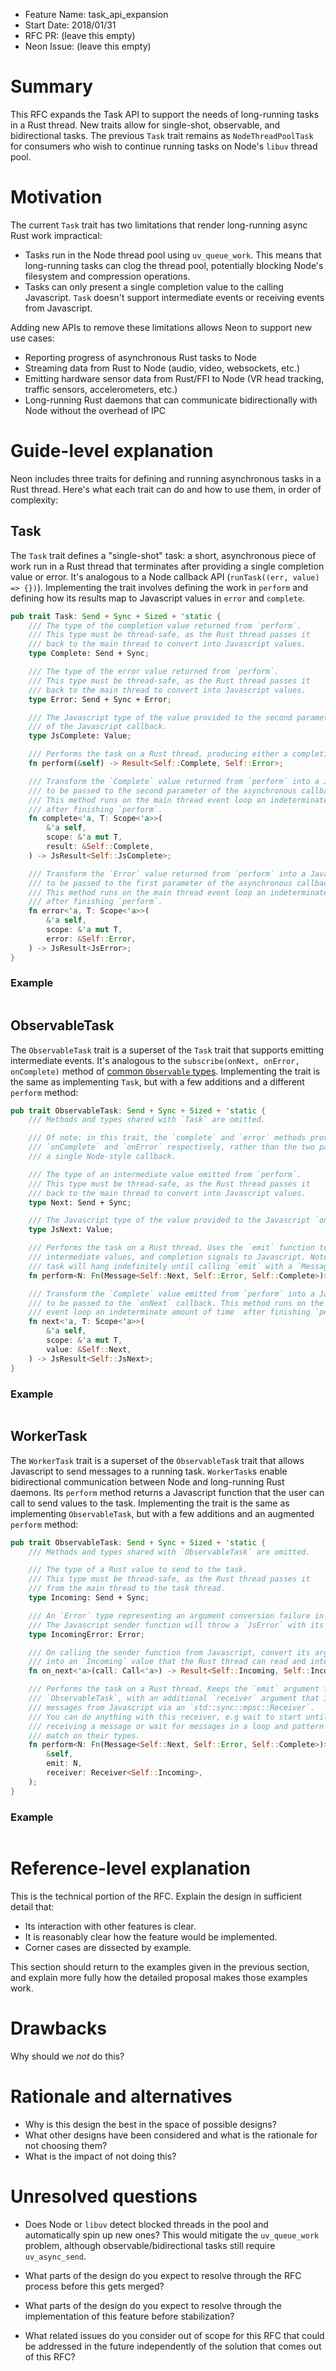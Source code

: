 * Feature Name: task_api_expansion
* Start Date: 2018/01/31
* RFC PR: (leave this empty)
* Neon Issue: (leave this empty)

# Summary

[summary]: #summary

This RFC expands the Task API to support the needs of long-running tasks in a Rust thread. New traits allow for single-shot, observable, and bidirectional tasks. The previous `Task` trait remains as `NodeThreadPoolTask` for consumers who wish to continue running tasks on Node's `libuv` thread pool.

# Motivation

[motivation]: #motivation

The current `Task` trait has two limitations that render long-running async Rust work impractical:

* Tasks run in the Node thread pool using `uv_queue_work`. This means that long-running tasks can clog the thread pool, potentially blocking Node's filesystem and compression operations.
* Tasks can only present a single completion value to the calling Javascript. `Task` doesn't support intermediate events or receiving events from Javascript.

Adding new APIs to remove these limitations allows Neon to support new use cases:

* Reporting progress of asynchronous Rust tasks to Node
* Streaming data from Rust to Node (audio, video, websockets, etc.)
* Emitting hardware sensor data from Rust/FFI to Node (VR head tracking, traffic sensors, accelerometers, etc.)
* Long-running Rust daemons that can communicate bidirectionally with Node without the overhead of IPC

# Guide-level explanation

[guide-level-explanation]: #guide-level-explanation

Neon includes three traits for defining and running asynchronous tasks in a Rust thread. Here's what each trait can do and how to use them, in order of complexity:

## Task

The `Task` trait defines a "single-shot" task: a short, asynchronous piece of work run in a Rust thread that terminates after providing a single completion value or error. It's analogous to a Node callback API (`runTask((err, value) => {})`). Implementing the trait involves defining the work in `perform` and defining how its results map to Javascript values in `error` and `complete`.

```rust
pub trait Task: Send + Sync + Sized + 'static {
    /// The type of the completion value returned from `perform`.
    /// This type must be thread-safe, as the Rust thread passes it
    /// back to the main thread to convert into Javascript values.
    type Complete: Send + Sync;

    /// The type of the error value returned from `perform`.
    /// This type must be thread-safe, as the Rust thread passes it
    /// back to the main thread to convert into Javascript values.
    type Error: Send + Sync + Error;

    /// The Javascript type of the value provided to the second parameter
    /// of the Javascript callback.
    type JsComplete: Value;

    /// Performs the task on a Rust thread, producing either a completion value or an error.
    fn perform(&self) -> Result<Self::Complete, Self::Error>;

    /// Transform the `Complete` value returned from `perform` into a Javascript value
    /// to be passed to the second parameter of the asynchronous callback.
    /// This method runs on the main thread event loop an indeterminate amount of time
    /// after finishing `perform`.
    fn complete<'a, T: Scope<'a>>(
        &'a self,
        scope: &'a mut T,
        result: &Self::Complete,
    ) -> JsResult<Self::JsComplete>;

    /// Transform the `Error` value returned from `perform` into a Javascript value
    /// to be passed to the first parameter of the asynchronous callback.
    /// This method runs on the main thread event loop an indeterminate amount of time
    /// after finishing `perform`.
    fn error<'a, T: Scope<'a>>(
        &'a self,
        scope: &'a mut T,
        error: &Self::Error,
    ) -> JsResult<JsError>;
}
```

### Example

```rust

```

## ObservableTask

The `ObservableTask` trait is a superset of the `Task` trait that supports emitting intermediate events. It's analogous to the `subscribe(onNext, onError, onComplete)` method of [common `Observable` types](https://github.com/tc39/proposal-observable#observable). Implementing the trait is the same as implementing `Task`, but with a few additions and a different `perform` method:

```rust
pub trait ObservableTask: Send + Sync + Sized + 'static {
    /// Methods and types shared with `Task` are omitted.

    /// Of note: in this trait, the `complete` and `error` methods provide values to
    /// `onComplete` and `onError` respectively, rather than the two parameters of
    /// a single Node-style callback.

    /// The type of an intermediate value emitted from `perform`.
    /// This type must be thread-safe, as the Rust thread passes it
    /// back to the main thread to convert into Javascript values.
    type Next: Send + Sync;

    /// The Javascript type of the value provided to the Javascript `onNext` callback.
    type JsNext: Value;

    /// Performs the task on a Rust thread. Uses the `emit` function to send errors,
    /// intermediate values, and completion signals to Javascript. Note that the
    /// task will hang indefinitely until calling `emit` with a `Message::Complete`.
    fn perform<N: Fn(Message<Self::Next, Self::Error, Self::Complete>)>(&self, emit: N);

    /// Transform the `Complete` value emitted from `perform` into a Javascript value
    /// to be passed to the `onNext` callback. This method runs on the main thread
    /// event loop an indeterminate amount of time  after finishing `perform`.
    fn next<'a, T: Scope<'a>>(
        &'a self,
        scope: &'a mut T,
        value: &Self::Next,
    ) -> JsResult<Self::JsNext>;
}
```

### Example

```rust

```

## WorkerTask

The `WorkerTask` trait is a superset of the `ObservableTask` trait that allows Javascript to send messages to a running task. `WorkerTask`s enable bidirectional communication between Node and long-running Rust daemons. Its `perform` method returns a Javascript function that the user can call to send values to the task. Implementing the trait is the same as implementing `ObservableTask`, but with a few additions and an augmented `perform` method:

```rust
pub trait ObservableTask: Send + Sync + Sized + 'static {
    /// Methods and types shared with `ObservableTask` are omitted.

    /// The type of a Rust value to send to the task.
    /// This type must be thread-safe, as the Rust thread passes it
    /// from the main thread to the task thread.
    type Incoming: Send + Sync;

    /// An `Error` type representing an argument conversion failure in `on_next`.
    /// The Javascript sender function will throw a `JsError` with its `description()'.
    type IncomingError: Error;

    /// On calling the sender function from Javascript, convert its arguments
    /// into an `Incoming` value that the Rust thread can read and interact with.
    fn on_next<'a>(call: Call<'a>) -> Result<Self::Incoming, Self::IncomingError>;

    /// Performs the task on a Rust thread. Keeps the `emit` argument from
    /// `ObservableTask`, with an additional `receiver` argument that ingests
    /// messages from Javascript via an `std::sync::mpsc::Receiver`.
    /// You can do anything with this receiver, e.g wait to start until
    /// receiving a message or wait for messages in a loop and pattern
    /// match on their types.
    fn perform<N: Fn(Message<Self::Next, Self::Error, Self::Complete>)>(
        &self,
        emit: N,
        receiver: Receiver<Self::Incoming>,
    );
}
```

### Example

```rust

```

# Reference-level explanation

[reference-level-explanation]: #reference-level-explanation

This is the technical portion of the RFC. Explain the design in sufficient detail that:

* Its interaction with other features is clear.
* It is reasonably clear how the feature would be implemented.
* Corner cases are dissected by example.

This section should return to the examples given in the previous section, and explain more fully how the detailed proposal makes those examples work.

# Drawbacks

[drawbacks]: #drawbacks

Why should we _not_ do this?

# Rationale and alternatives

[alternatives]: #alternatives

* Why is this design the best in the space of possible designs?
* What other designs have been considered and what is the rationale for not choosing them?
* What is the impact of not doing this?

# Unresolved questions

[unresolved]: #unresolved-questions

* Does Node or `libuv` detect blocked threads in the pool and automatically spin up new ones? This would mitigate the `uv_queue_work` problem, although observable/bidirectional tasks still require `uv_async_send`.

* What parts of the design do you expect to resolve through the RFC process before this gets merged?
* What parts of the design do you expect to resolve through the implementation of this feature before stabilization?
* What related issues do you consider out of scope for this RFC that could be addressed in the future independently of the solution that comes out of this RFC?
